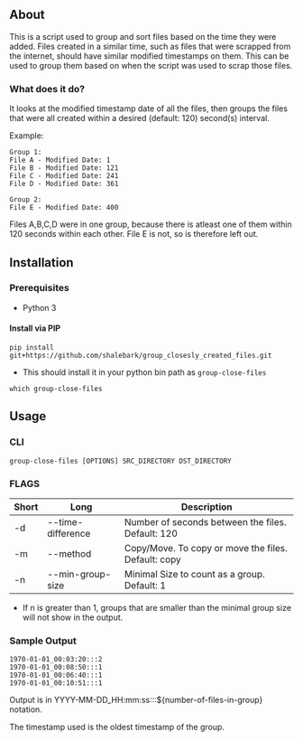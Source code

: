 <!-- ABOUT THE PROJECT -->
## About

This is a script used to group and sort files based on the time they were added. Files created in a similar time, such as files that were scrapped from the internet, should have similar modified timestamps on them. This can be used to group them based on when the script was used to scrap those files.

### What does it do?

It looks at the modified timestamp date of all the files, then groups the files that were all created within a desired (default: 120) second(s) interval.

Example:
```
Group 1:
File A - Modified Date: 1
File B - Modified Date: 121
File C - Modified Date: 241
File D - Modified Date: 361

Group 2:
File E - Modified Date: 400
```

Files A,B,C,D were in one group, because there is atleast one of them within 120 seconds within each other.
File E is not, so is therefore left out.


## Installation

### Prerequisites

* Python 3

#### Install via PIP

```
pip install git+https://github.com/shalebark/group_closesly_created_files.git
```

* This should install it in your python bin path as `group-close-files`

```
which group-close-files
```

## Usage

### CLI
```
group-close-files [OPTIONS] SRC_DIRECTORY DST_DIRECTORY
```

### FLAGS

| Short      | Long |       Description
| ----------- | ----------- | ----------- |
| -d | --time-difference | Number of seconds between the files. Default: 120  |
| -m   | --method  | Copy/Move. To copy or move the files. Default: copy |
| -n   | --min-group-size  | Minimal Size to count as a group. Default: 1 |

* If n is greater than 1, groups that are smaller than the minimal group size will not show in the output.

### Sample Output

```
1970-01-01_00:03:20:::2
1970-01-01_00:08:50:::1
1970-01-01_00:06:40:::1
1970-01-01_00:10:51:::1
```

Output is in YYYY-MM-DD_HH:mm:ss:::${number-of-files-in-group} notation.

The timestamp used is the oldest timestamp of the group.


